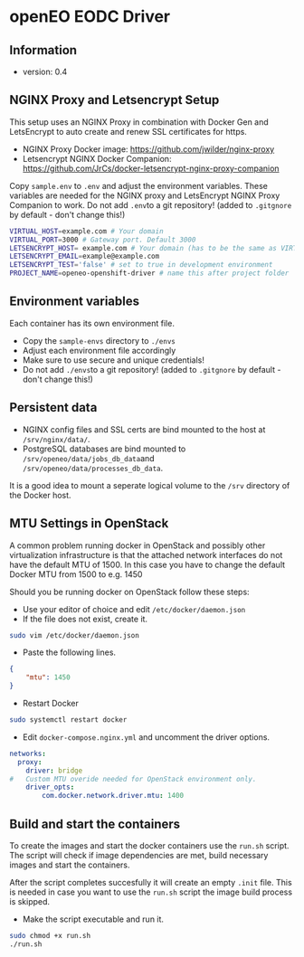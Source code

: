 # openEO EODC Driver

## Information

- version: 0.4

## NGINX Proxy and Letsencrypt Setup

This setup uses an NGINX Proxy in combination with Docker Gen and LetsEncrypt to auto create and renew SSL certificates for https.

- NGINX Proxy Docker image: https://github.com/jwilder/nginx-proxy
- Letsencrypt NGINX Docker Companion: https://github.com/JrCs/docker-letsencrypt-nginx-proxy-companion

Copy `sample.env` to `.env` and adjust the environment variables. These variables are needed for the NGINX proxy and LetsEncrypt NGINX Proxy Companion to work.
Do not add `.env`to a git repository! (added to `.gitgnore` by default - don't change this!)

```bash
VIRTUAL_HOST=example.com # Your domain
VIRTUAL_PORT=3000 # Gateway port. Default 3000
LETSENCRYPT_HOST= example.com # Your domain (has to be the same as VIRTUAL_HOST)
LETSENCRYPT_EMAIL=example@example.com
LETSENCRYPT_TEST='false' # set to true in development environment
PROJECT_NAME=openeo-openshift-driver # name this after project folder  
```

## Environment variables

Each container has its own environment file.

- Copy the `sample-envs` directory to `./envs`
- Adjust each environment file accordingly
- Make sure to use secure and unique credentials!
- Do not add `./envs`to a git repository! (added to `.gitgnore` by default - don't change this!)

## Persistent data

- NGINX config files and SSL certs are bind mounted to the host at `/srv/nginx/data/`.
- PostgreSQL databases are bind mounted to `/srv/openeo/data/jobs_db_data`and `/srv/openeo/data/processes_db_data`.

It is a good idea to mount a seperate logical volume to the `/srv` directory of the Docker host.

## MTU Settings in OpenStack

A common problem running docker in OpenStack and possibly other virtualization infrastructure is that the attached network interfaces do not have the default MTU of 1500.
In this case you have to change the default Docker MTU from 1500 to e.g. 1450

Should you be running docker on OpenStack follow these steps: 

- Use your editor of choice and edit `/etc/docker/daemon.json`
- If the file does not exist, create it.

```bash
sudo vim /etc/docker/daemon.json
```

- Paste the following lines.

```json
{
    "mtu": 1450
}
```

- Restart Docker

```bash
sudo systemctl restart docker
```

- Edit `docker-compose.nginx.yml` and uncomment the driver options.

```yml
networks:
  proxy:
    driver: bridge
#   Custom MTU overide needed for OpenStack environment only.
    driver_opts: 
        com.docker.network.driver.mtu: 1400
```

## Build and start the containers

To create the images and start the docker containers use the `run.sh` script.
The script will check if image dependencies are met, build necessary images and start the containers.

After the script completes succesfully it will create an empty `.init` file. This is needed in case
you want to use the `run.sh` script the image build process is skipped.

- Make the script executable and run it.

```bash
sudo chmod +x run.sh
./run.sh
```


































